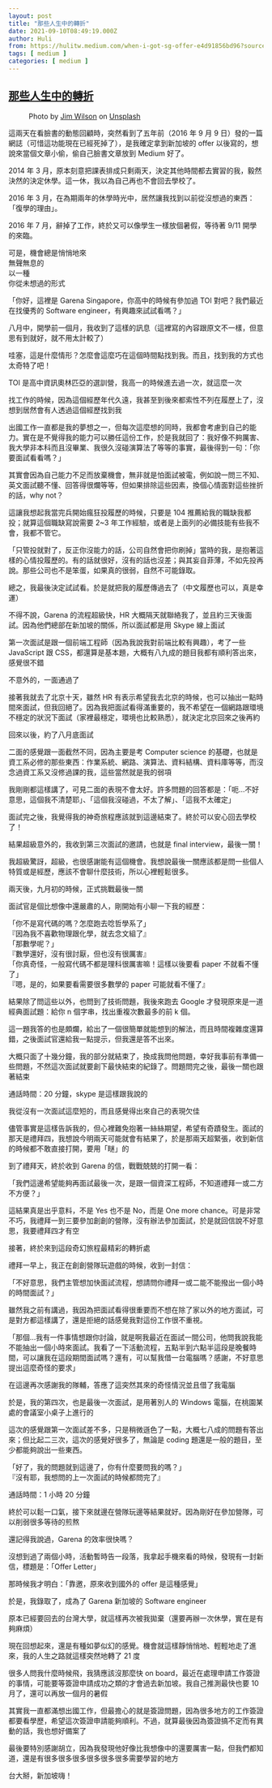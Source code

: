 ```yaml
---
layout: post
title: "那些人生中的轉折"
date: 2021-09-10T08:49:19.000Z
author: Huli
from: https://hulitw.medium.com/when-i-got-sg-offer-e4d91856bd96?source=rss-f1fb3e40dc37------2
tags: [ medium ]
categories: [ medium ]
---
```

<!--1631263759000-->
[那些人生中的轉折](https://hulitw.medium.com/when-i-got-sg-offer-e4d91856bd96?source=rss-f1fb3e40dc37------2)
------

<div>
<figure><img alt="" src="https://cdn-images-1.medium.com/max/1024/0*DIQI_wnPijhaJNmk" /><figcaption>Photo by <a href="https://unsplash.com/@wilsonjim?utm_source=medium&amp;utm_medium=referral">Jim Wilson</a> on <a href="https://unsplash.com?utm_source=medium&amp;utm_medium=referral">Unsplash</a></figcaption></figure><p>這兩天在看臉書的動態回顧時，突然看到了五年前（2016 年 9 月 9 日）發的一篇網誌（可惜這功能現在已經死掉了），是我確定拿到新加坡的 offer 以後寫的，想說來當個文章小偷，偷自己臉書文章放到 Medium 好了。</p><p>2014 年 3 月，原本刻意把課表排成只剩兩天，決定其他時間都去實習的我，毅然決然的決定休學。這一休，我以為自己再也不會回去學校了。</p><p>2016 年 3 月，在為期兩年的休學時光中，居然讓我找到以前從沒想過的東西：「復學的理由」。</p><p>2016 年 7 月，辭掉了工作，終於又可以像學生一樣放個暑假，等待著 9/11 開學的來臨。</p><p>可是，機會總是悄悄地來<br>無聲無息的<br>以一種<br>你從未想過的形式</p><p>「你好，這裡是 Garena Singapore，你高中的時候有參加過 TOI 對吧？我們最近在找優秀的 Software engineer，有興趣來試試看嗎？」</p><p>八月中，開學前一個月，我收到了這樣的訊息（這裡寫的內容跟原文不一樣，但意思有到就好，就不用太計較了）</p><p>哇塞，這是什麼情形？怎麼會這麼巧在這個時間點找到我。而且，找到我的方式也太奇特了吧！</p><p>TOI 是高中資訊奧林匹亞的選訓營，我高一的時候進去過一次，就這麼一次</p><p>找工作的時候，因為這個經歷年代久遠，我甚至到後來都索性不列在履歷上了，沒想到居然會有人透過這個經歷找到我</p><p>出國工作一直都是我的夢想之一，但每次這麼想的同時，我都會考慮到自己的能力。實在是不覺得我的能力可以勝任這份工作，於是我就回了：我好像不夠厲害、我大學非本科而且沒畢業、我很久沒碰演算法了等等的事實，最後得到一句：「你要面試看看嗎？」</p><p>其實會因為自己能力不足而放棄機會，無非就是怕面試被電，例如說一問三不知、英文面試聽不懂、回答得很爛等等，但如果排除這些因素，換個心情面對這些挫折的話，why not？</p><p>這讓我想起我當完兵開始瘋狂投履歷的時候，只要是 104 推薦給我的職缺我都投；就算這個職缺寫說需要 2~3 年工作經驗，或者是上面列的必備技能有些我不會，我都不管它。</p><p>「只管投就對了，反正你沒能力的話，公司自然會把你刷掉」當時的我，是抱著這樣的心情投履歷的。有的話就很好，沒有的話也沒差；與其妄自菲薄，不如先投再說。那些公司也不是笨蛋，如果真的很弱，自然不可能錄取。</p><p>總之，我最後決定試試看。於是就把我的履歷傳過去了（中文履歷也可以，真是幸運）</p><p>不得不說，Garena 的流程超級快，HR 大概隔天就聯絡我了，並且約三天後面試。因為他們總部在新加坡的關係，所以面試都是用 Skype 線上面試</p><p>第一次面試是跟一個前端工程師（因為我說我對前端比較有興趣），考了一些 JavaScript 跟 CSS，都還算是基本題，大概有八九成的題目我都有順利答出來，感覺很不錯</p><p>不意外的，一面通過了</p><p>接著我就去了北京十天，雖然 HR 有表示希望我去北京的時候，也可以抽出一點時間來面試，但我回絕了。因為我把面試看得滿重要的，我不希望在一個網路跟環境不穩定的狀況下面試（家裡最穩定，環境也比較熟悉），就決定北京回來之後再約</p><p>回來以後，約了八月底面試</p><p>二面的感覺跟一面截然不同，因為主要是考 Computer science 的基礎，也就是資工系必修的那些東西：作業系統、網路、演算法、資料結構、資料庫等等，而沒念過資工系又沒修過課的我，這些當然就是我的弱項</p><p>我剛剛都這樣講了，可見二面的表現不會太好。許多問題的回答都是：「呃…不好意思，這個我不清楚耶」、「這個我沒碰過，不太了解」、「這我不太確定」</p><p>面試完之後，我覺得我的神奇旅程應該就到這邊結束了。終於可以安心回去學校了！</p><p>結果超級意外的，我收到第三次面試的邀請，也就是 final interview，最後一關！</p><p>我超級驚訝，超級，也很感謝能有這個機會。我想說最後一關應該都是問一些個人特質或是經歷，應該不會聊什麼技術，所以心裡輕鬆很多。</p><p>兩天後，九月初的時候，正式挑戰最後一關</p><p>面試官是個比想像中還嚴肅的人，剛開始有小聊一下我的經歷：</p><p>「你不是寫代碼的嗎？怎麼跑去唸哲學系了」<br> 『因為我不喜歡物理跟化學，就去念文組了』<br> 「那數學呢？」<br> 『數學還好，沒有很討厭，但也沒有很厲害』<br> 「你真奇怪，一般寫代碼不都是理科很厲害嘛！這樣以後要看 paper 不就看不懂了」<br> 『嗯，是的，如果要看需要很多數學的 paper 可能就看不懂了』</p><p>結果除了問這些以外，也問到了技術問題，我後來跑去 Google 才發現原來是一道經典面試題：給你 n 個字串，找出重複次數最多的前 k 個。</p><p>這一題我答的也是頗爛，給出了一個很簡單就能想到的解法，而且時間複雜度還算錯，之後面試官還給我一點提示，但我還是答不出來。</p><p>大概只面了十幾分鐘，我的部分就結束了，換成我問他問題，幸好我事前有準備一些問題，不然這次面試就要創下最快結束的紀錄了。問題問完之後，最後一關也跟著結束</p><p>通話時間：20 分鐘，skype 是這樣跟我說的</p><p>我從沒有一次面試這麼短的，而且感覺得出來自己的表現欠佳</p><p>儘管事實是這樣告訴我的，但心裡難免抱著一絲絲期望，希望有奇蹟發生。面試的那天是禮拜四，我想說今明兩天可能就會有結果了，於是那兩天超緊張，收到新信的時候都不敢直接打開，要用「瞇」的</p><p>到了禮拜天，終於收到 Garena 的信，戰戰兢兢的打開一看：</p><p>「我們這邊希望能夠再面試最後一次，是跟一個資深工程師，不知道禮拜一或二方不方便？」</p><p>這結果真是出乎意料，不是 Yes 也不是 No，而是 One more chance。可是非常不巧，我禮拜一到三要參加創創的營隊，沒有辦法參加面試，於是就回信說不好意思，我要禮拜四才有空</p><p>接著，終於來到這段奇幻旅程最精彩的轉折處</p><p>禮拜一早上，我正在創創營隊玩遊戲的時候，收到一封信：</p><p>「不好意思，我們主管想加快面試流程，想請問你禮拜一或二能不能撥出一個小時的時間面試？」</p><p>雖然我之前有講過，我因為把面試看得很重要而不想在除了家以外的地方面試，可是對方都這樣講了，還是拒絕的話感覺我對這份工作很不重視。</p><p>「那個…我有一件事情想跟你討論，就是啊我最近在面試一間公司，他問我說我能不能抽出一個小時來面試。我看了一下活動流程，五點半到六點半這段是晚餐時間，可以讓我在這段期間面試嗎？還有，可以幫我借一台電腦嗎？感謝，不好意思提出這麼奇怪的要求」</p><p>在這邊再次感謝我的隊輔，答應了這突然其來的奇怪情況並且借了我電腦</p><p>於是，我的第四次，也是最後一次面試，是用著別人的 Windows 電腦，在桃園某處的會議室小桌子上進行的</p><p>這次的感覺跟第一次面試差不多，只是稍微遜色了一點，大概七八成的問題有答出來；但比起二三次，這次的感覺好很多了，無論是 coding 題還是一般的題目，至少都能夠說出一些東西。</p><p>「好了，我的問題就到這邊了，你有什麼要問我的嗎？」<br> 『沒有耶，我想問的上一次面試的時候都問完了』</p><p>通話時間：1 小時 20 分鐘</p><p>終於可以鬆一口氣，接下來就邊在營隊玩邊等結果就好。因為剛好在參加營隊，可以削弱很多等待的煎熬</p><p>還記得我說過，Garena 的效率很快嗎？</p><p>沒想到過了兩個小時，活動暫時告一段落，我拿起手機來看的時候，發現有一封新信，標題是：「Offer Letter」</p><p>那時候我才明白：「靠邀，原來收到國外的 offer 是這種感覺」</p><p>於是，我錄取了，成為了 Garena 新加坡的 Software engineer</p><p>原本已經要回去的台灣大學，就這樣再次被我拋棄（還要再辦一次休學，實在是有夠麻煩）</p><p>現在回想起來，還是有種如夢似幻的感覺。機會就這樣靜悄悄地、輕輕地走了進來，我的人生之路就這樣突然地轉了 21 度</p><p>很多人問我什麼時候飛，我猜應該沒那麼快 on board，最近在處理申請工作簽證的事情，可能要等簽證申請成功之類的才會過去新加坡。我自己推測最快也要 10 月了，還可以再放一個月的暑假</p><p>其實我一直都滿想出國工作，但最擔心的就是簽證問題，因為很多地方的工作簽證都要看學歷，希望這次簽證申請能夠順利。不過，就算最後因為簽證搞不定而有異動的話，我也想好備案了</p><p>最後要特別感謝胡立，因為我發現他好像比我想像中的還要厲害一點，但我們都知道，還是有很多很多很多很多很多很多需要學習的地方</p><p>台大掰，新加坡嗨！</p><img src="https://medium.com/_/stat?event=post.clientViewed&referrerSource=full_rss&postId=e4d91856bd96" width="1" height="1" alt="">
</div>
